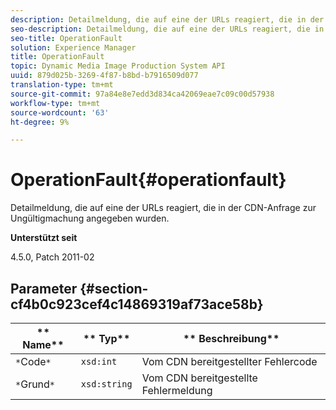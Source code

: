 ```yaml
---
description: Detailmeldung, die auf eine der URLs reagiert, die in der CDN-Anfrage zur Ungültigmachung angegeben wurden.
seo-description: Detailmeldung, die auf eine der URLs reagiert, die in der CDN-Anfrage zur Ungültigmachung angegeben wurden.
seo-title: OperationFault
solution: Experience Manager
title: OperationFault
topic: Dynamic Media Image Production System API
uuid: 879d025b-3269-4f87-b8bd-b7916509d077
translation-type: tm+mt
source-git-commit: 97a84e8e7edd3d834ca42069eae7c09c00d57938
workflow-type: tm+mt
source-wordcount: '63'
ht-degree: 9%

---
```



# OperationFault{#operationfault}

Detailmeldung, die auf eine der URLs reagiert, die in der CDN-Anfrage zur Ungültigmachung angegeben wurden.

**Unterstützt seit**

4.5.0, Patch 2011-02

## Parameter {#section-cf4b0c923cef4c14869319af73ace58b}

| ** Name** | ** Typ** | ** Beschreibung** |
|---|---|---|
| `*`Code`*` | `xsd:int` | Vom CDN bereitgestellter Fehlercode |
| `*`Grund`*` | `xsd:string` | Vom CDN bereitgestellte Fehlermeldung |

